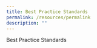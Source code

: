 ```yaml
---
title: Best Practice Standards
permalink: /resources/permalink
description: ""
---
```











Best Practice Standards